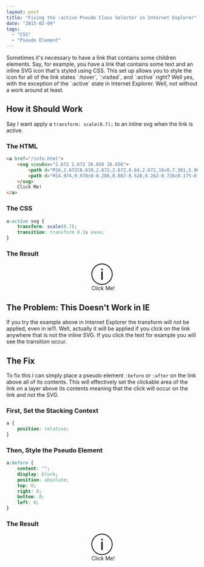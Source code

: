 ```yaml
---
layout: post
title: "Fixing the :active Pseudo Class Selector in Internet Explorer"
date: "2015-02-09"
tags: 
  - "CSS"
  - "Pseudo Element"
---
```


<p class="intro"><span class="dropcap">S</span>ometimes it's necessary to have a link that contains some children elements. Say, for example, you have a link that contains some text and an inline SVG icon that's styled using CSS. This set up allows you to style the icon for all of the link states `:hover`, `:visited`, and `:active` right? Well yes, with the exception of the `:active` state in Internet Explorer. Well, not without a work around at least.</p>

<style>
.demoBox svg {fill: currentColor; height: 4em; width: 4em;}.demoBox a {display: inline-block; width: 4em;}.demoBox a:active {background: transparent !important;}.demoBox a:active span {color: pink !important}
.demoBox span {
    white-space: nowrap;
}
</style>

## How it Should Work

Say I want apply a `transform: scale(0.7);` to an inline svg when the link is active.

### The HTML

```html
<a href="/info.html">
    <svg viewBox="2.672 2.672 26.656 26.656">
        <path d="M16,2.672C8.639,2.672,2.672,8.64,2.672,16c0,7.361,5.968,13.328,13.328,13.328c7.359,0,13.328-5.967,13.328-13.328 C29.328,8.639,23.359,2.672,16,2.672z M16,28.262C9.239,28.262,3.738,22.761,3.738,16S9.238,3.738,16,3.738 c6.762,0,12.262,5.501,12.262,12.262S22.762,28.262,16,28.262z"/>
        <path d="M14.974,9.978c0-0.286,0.087-0.528,0.262-0.726c0.175-0.196,0.435-0.295,0.778-0.295c0.344,0,0.604,0.099,0.784,0.295 c0.178,0.197,0.266,0.439,0.266,0.726s-0.088,0.525-0.266,0.716c-0.18,0.191-0.439,0.286-0.784,0.286 c-0.343,0-0.603-0.095-0.778-0.286C15.062,10.503,14.974,10.264,14.974,9.978z M16.884,23.043h-1.767V12.717h1.767V23.043z"/>
    </svg>
    Click Me!
</a>
```

### The CSS

```css
a:active svg {
    transform: scale(0.7);
    transition: transform 0.1s ease;
}
```

<style>
.svgTransform__example-01 a:active svg {transform: scale(0.7); transition: transform 0.1s ease;}
</style>

### The Result

<div class="demoBox svgTransform__example-01" style="text-align: center;">
    <a>
        <svg viewBox="2.672 2.672 26.656 26.656">
            <path d="M16,2.672C8.639,2.672,2.672,8.64,2.672,16c0,7.361,5.968,13.328,13.328,13.328c7.359,0,13.328-5.967,13.328-13.328 C29.328,8.639,23.359,2.672,16,2.672z M16,28.262C9.239,28.262,3.738,22.761,3.738,16S9.238,3.738,16,3.738 c6.762,0,12.262,5.501,12.262,12.262S22.762,28.262,16,28.262z"/>
            <path d="M14.974,9.978c0-0.286,0.087-0.528,0.262-0.726c0.175-0.196,0.435-0.295,0.778-0.295c0.344,0,0.604,0.099,0.784,0.295 c0.178,0.197,0.266,0.439,0.266,0.726s-0.088,0.525-0.266,0.716c-0.18,0.191-0.439,0.286-0.784,0.286 c-0.343,0-0.603-0.095-0.778-0.286C15.062,10.503,14.974,10.264,14.974,9.978z M16.884,23.043h-1.767V12.717h1.767V23.043z"/>
        </svg>
        <span>Click Me!</span>
    </a>
</div>

## The Problem: This Doesn't Work in IE

If you try the example above in Internet Explorer the transform will not be applied, even in ie11. Well, actually it will be applied if you click on the link anywhere that is not the inline SVG. If you click the text for example you will see the transition occur.

## The Fix

To fix this I can simply place a pseudo element `:before` or `:after` on the link above all of its contents. This will effectively set the clickable area of the link on a layer above its contents meaning that the click will occur on the link and not the SVG.

### First, Set the Stacking Context

```css
a {
    position: relative;
}
```

### Then, Style the Pseudo Element

```css
a:before {
    content: "";
    display: block;
    position: absolute;
    top: 0;
    right: 0;
    bottom: 0;
    left: 0;
}
```

### The Result

<style>
.svgTransform__example-02 a {position: relative;}.svgTransform__example-02 a:before {content: ""; display: block; position: absolute; top: 0; right: 0; bottom: 0; left: 0;}.svgTransform__example-02 a:active svg {transform: scale(0.7); transition: transform 0.1s ease;}
</style>

<div class="demoBox svgTransform__example-02" style="text-align: center;">
    <a>
        <svg viewBox="2.672 2.672 26.656 26.656">
            <path d="M16,2.672C8.639,2.672,2.672,8.64,2.672,16c0,7.361,5.968,13.328,13.328,13.328c7.359,0,13.328-5.967,13.328-13.328 C29.328,8.639,23.359,2.672,16,2.672z M16,28.262C9.239,28.262,3.738,22.761,3.738,16S9.238,3.738,16,3.738 c6.762,0,12.262,5.501,12.262,12.262S22.762,28.262,16,28.262z"/>
            <path d="M14.974,9.978c0-0.286,0.087-0.528,0.262-0.726c0.175-0.196,0.435-0.295,0.778-0.295c0.344,0,0.604,0.099,0.784,0.295 c0.178,0.197,0.266,0.439,0.266,0.726s-0.088,0.525-0.266,0.716c-0.18,0.191-0.439,0.286-0.784,0.286 c-0.343,0-0.603-0.095-0.778-0.286C15.062,10.503,14.974,10.264,14.974,9.978z M16.884,23.043h-1.767V12.717h1.767V23.043z"/>
        </svg>
        <span>Click Me!</span>
    </a>
</div>
